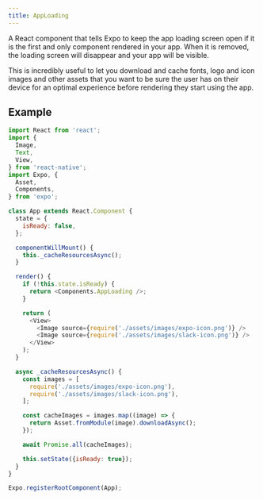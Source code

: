 ```yaml
---
title: AppLoading
---
```


A React component that tells Expo to keep the app loading screen open if it is the first and only component rendered in your app. When it is removed, the loading screen will disappear and your app will be visible.

This is incredibly useful to let you download and cache fonts, logo and icon images and other assets that you want to be sure the user has on their device for an optimal experience before rendering they start using the app.

## Example

```javascript
import React from 'react';
import {
  Image,
  Text,
  View,
} from 'react-native';
import Expo, {
  Asset,
  Components,
} from 'expo';

class App extends React.Component {
  state = {
    isReady: false,
  };

  componentWillMount() {
    this._cacheResourcesAsync();
  }

  render() {
    if (!this.state.isReady) {
      return <Components.AppLoading />;
    }

    return (
      <View>
        <Image source={require('./assets/images/expo-icon.png')} />
        <Image source={require('./assets/images/slack-icon.png')} />
      </View>
    );
  }

  async _cacheResourcesAsync() {
    const images = [
      require('./assets/images/expo-icon.png'),
      require('./assets/images/slack-icon.png'),
    ];

    const cacheImages = images.map((image) => {
      return Asset.fromModule(image).downloadAsync();
    });

    await Promise.all(cacheImages);

    this.setState({isReady: true});
  }
}

Expo.registerRootComponent(App);
```
